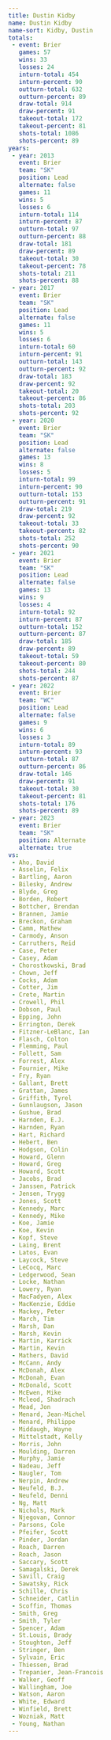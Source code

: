 ```yaml
---
title: Dustin Kidby
name: Dustin Kidby
name-sort: Kidby, Dustin
totals:
 - event: Brier
   games: 57
   wins: 33
   losses: 24
   inturn-total: 454
   inturn-percent: 90
   outturn-total: 632
   outturn-percent: 89
   draw-total: 914
   draw-percent: 91
   takeout-total: 172
   takeout-percent: 81
   shots-total: 1086
   shots-percent: 89
years:
 - year: 2013
   event: Brier
   team: "SK"
   position: Lead
   alternate: false
   games: 11
   wins: 5
   losses: 6
   inturn-total: 114
   inturn-percent: 87
   outturn-total: 97
   outturn-percent: 88
   draw-total: 181
   draw-percent: 89
   takeout-total: 30
   takeout-percent: 78
   shots-total: 211
   shots-percent: 88
 - year: 2017
   event: Brier
   team: "SK"
   position: Lead
   alternate: false
   games: 11
   wins: 5
   losses: 6
   inturn-total: 60
   inturn-percent: 91
   outturn-total: 143
   outturn-percent: 92
   draw-total: 183
   draw-percent: 92
   takeout-total: 20
   takeout-percent: 86
   shots-total: 203
   shots-percent: 92
 - year: 2020
   event: Brier
   team: "SK"
   position: Lead
   alternate: false
   games: 13
   wins: 8
   losses: 5
   inturn-total: 99
   inturn-percent: 90
   outturn-total: 153
   outturn-percent: 91
   draw-total: 219
   draw-percent: 92
   takeout-total: 33
   takeout-percent: 82
   shots-total: 252
   shots-percent: 90
 - year: 2021
   event: Brier
   team: "SK"
   position: Lead
   alternate: false
   games: 13
   wins: 9
   losses: 4
   inturn-total: 92
   inturn-percent: 87
   outturn-total: 152
   outturn-percent: 87
   draw-total: 185
   draw-percent: 89
   takeout-total: 59
   takeout-percent: 80
   shots-total: 244
   shots-percent: 87
 - year: 2022
   event: Brier
   team: "WC"
   position: Lead
   alternate: false
   games: 9
   wins: 6
   losses: 3
   inturn-total: 89
   inturn-percent: 93
   outturn-total: 87
   outturn-percent: 86
   draw-total: 146
   draw-percent: 91
   takeout-total: 30
   takeout-percent: 81
   shots-total: 176
   shots-percent: 89
 - year: 2023
   event: Brier
   team: "SK"
   position: Alternate
   alternate: true
vs:
 - Aho, David
 - Asselin, Felix
 - Bartling, Aaron
 - Bilesky, Andrew
 - Blyde, Greg
 - Borden, Robert
 - Bottcher, Brendan
 - Brannen, Jamie
 - Breckon, Graham
 - Camm, Mathew
 - Carmody, Anson
 - Carruthers, Reid
 - Case, Peter
 - Casey, Adam
 - Chorostkowski, Brad
 - Chown, Jeff
 - Cocks, Adam
 - Cotter, Jim
 - Crete, Martin
 - Crowell, Phil
 - Dobson, Paul
 - Epping, John
 - Errington, Derek
 - Fitzner-LeBlanc, Ian
 - Flasch, Colton
 - Flemming, Paul
 - Follett, Sam
 - Forrest, Alex
 - Fournier, Mike
 - Fry, Ryan
 - Gallant, Brett
 - Grattan, James
 - Griffith, Tyrel
 - Gunnlaugson, Jason
 - Gushue, Brad
 - Harnden, E.J.
 - Harnden, Ryan
 - Hart, Richard
 - Hebert, Ben
 - Hodgson, Colin
 - Howard, Glenn
 - Howard, Greg
 - Howard, Scott
 - Jacobs, Brad
 - Janssen, Patrick
 - Jensen, Trygg
 - Jones, Scott
 - Kennedy, Marc
 - Kennedy, Mike
 - Koe, Jamie
 - Koe, Kevin
 - Kopf, Steve
 - Laing, Brent
 - Latos, Evan
 - Laycock, Steve
 - LeCocq, Marc
 - Ledgerwood, Sean
 - Locke, Nathan
 - Lowery, Ryan
 - MacFadyen, Alex
 - MacKenzie, Eddie
 - Mackey, Peter
 - March, Tim
 - Marsh, Dan
 - Marsh, Kevin
 - Martin, Karrick
 - Martin, Kevin
 - Mathers, David
 - McCann, Andy
 - McDonah, Alex
 - McDonah, Evan
 - McDonald, Scott
 - McEwen, Mike
 - Mcleod, Shadrach
 - Mead, Jon
 - Menard, Jean-Michel
 - Menard, Philippe
 - Middaugh, Wayne
 - Mittelstadt, Kelly
 - Morris, John
 - Moulding, Darren
 - Murphy, Jamie
 - Nadeau, Jeff
 - Naugler, Tom
 - Nerpin, Andrew
 - Neufeld, B.J.
 - Neufeld, Denni
 - Ng, Matt
 - Nichols, Mark
 - Njegovan, Connor
 - Parsons, Cole
 - Pfeifer, Scott
 - Pinder, Jordan
 - Roach, Darren
 - Roach, Jason
 - Saccary, Scott
 - Samagalski, Derek
 - Savill, Craig
 - Sawatsky, Rick
 - Schille, Chris
 - Schneider, Catlin
 - Scoffin, Thomas
 - Smith, Greg
 - Smith, Tyler
 - Spencer, Adam
 - St.Louis, Brady
 - Stoughton, Jeff
 - Stringer, Ben
 - Sylvain, Eric
 - Thiessen, Brad
 - Trepanier, Jean-Francois
 - Walker, Geoff
 - Wallingham, Joe
 - Watson, Aaron
 - White, Edward
 - Winfield, Brett
 - Wozniak, Matt
 - Young, Nathan
---
```

